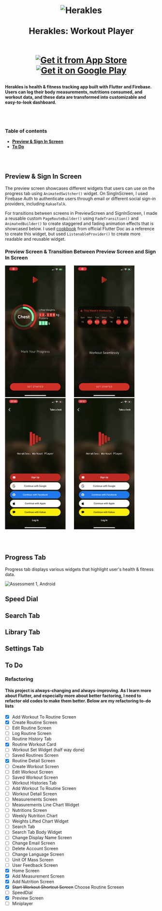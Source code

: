 <h1 align="center">
  <a name="logo"><img src="https://firebasestorage.googleapis.com/v0/b/player-h.appspot.com/o/Icons%2Fherakles_icon.svg?alt=media&token=7a7edfab-cb91-4eaf-a98a-6c1c9002ea84" alt="Herakles" width="120"></a>
  <br>
  <br>
  Herakles: Workout Player
  <br>
  <br>

  [![Get it from App Store](https://firebasestorage.googleapis.com/v0/b/player-h.appspot.com/o/README.md%2FDownload_on_the_App_Store_Badge_US-UK_RGB_blk_092917.svg?alt=media&token=8681ed8f-b1c5-417a-bb4b-338009480c2d)](https://apps.apple.com/us/app/herakles-workout-player/id1555829140) [![Get it on Google Play](https://lisk.io/sites/default/files/pictures/2020-01/download_on_the_play_store_badge.svg)](https://play.google.com/store/apps/details?id=com.healtine.playerh)
</h1>

#### Herakles is health & fitness tracking app built with Flutter and Firebase. Users can log their body measurements, nutritions consumed, and workout data, and these data are transformed into customizable and easy-to-look dashboard.

<br>
<br>

### **Table of contents**
- [**Preview & Sign In Screen**](#preview--sign-in-screen)
- [**To Do**](#to-do)

<br>
<br>

## Preview & Sign In Screen
The preview screen showcases different widgets that users can use on the progress tab using `AnimatedSwitcher()` widget. On SingInScreen, I used Firebase Auth to authenticate users through email or different social sign-in providers, including `KakaoTalk`.  

For transitions between screens in PreviewScreen and SignInScreen, I made a reusable custom `PageRouteBuilder()` using `FadeTransition()` and `AnimatedBuilder()` to create staggered and fading animation effects that is showcased below. I used [cookbook] from official Flutter Doc as a reference to create this widget, but used `ListenableProvider()` to create more readable and reusable widget.

### Preview Screen & Transition Between Preview Screen and Sign In Screen
<p align="left">
    <img src="readme_assets/preview_screen_ios.gif" alt="preview screen" width="200"/>
    &nbsp;
    &nbsp;
    &nbsp;
    <img src="readme_assets/sign_in_screen_transition_1.gif" alt="sign in screen transition 1" width="200"/>
    &nbsp;
    &nbsp;
    &nbsp;
    <img src="readme_assets/sign_in_screen_transition_2.gif" alt="sign in screen transition 2" width="200"/>  
    &nbsp;
    &nbsp;
    &nbsp;
    <img src="readme_assets/sign_in_screen_transition_3.gif" alt="sign in screen transition 3" width="200"/> 
</p>

<br>
<br>

## Progress Tab
Progress tab displays various widgets that highlight user's health & fitness data.

<p align="left">
    <img src="readme_assets/progress_tab_1_ios.gif" alt="Assessment 1, Android" width="200"/>
    &nbsp;
    &nbsp;
    &nbsp;
</p>

## Speed Dial

## Search Tab

## Library Tab

## Settings Tab

## To Do
### Refactoring
#### This project is always-changing and always-improving. As I learn more about Flutter, and especially more about better factoring, I need to refactor old codes to make them better. Below are my refactoring to-do lists
- [x] Add Workout To Routine Screen
- [x] Create Routine Screen
- [ ] Edit Routine Screen
- [ ] Log Routine Screen
- [ ] Routine History Tab
- [x] Routine Workout Card
- [ ] Workout Set Widget (half way done)
- [ ] Saved Routines Screen
- [x] Routine Detail Screen
- [ ] Create Workout Screen
- [ ] Edit Workout Screen
- [ ] Saved Workout Screen
- [ ] Workout Histories Tab
- [ ] Add Workout To Routine Screen
- [ ] Workout Detail Screen
- [ ] Measurements Screen
- [ ] Measurements Line Chart Widget
- [ ] Nutritions Screen
- [ ] Weekly Nutrition Chart
- [ ] Weights Lifted Chart Widget
- [ ] Search Tab
- [ ] Search Tab Body Widget
- [ ] Change Display Name Screen
- [ ] Change Email Screen
- [ ] Delete Account Screen
- [ ] Change Language Screen
- [ ] Unit Of Mass Screen
- [ ] User Feedback Screen
- [x] Home Screen
- [x] Add Measurement Screen
- [x] Add Nutrition Screen
- [x] ~~Start Workout Shortcut Screen~~ Choose Routine Screeen
- [ ] SpeedDial
- [x] Preview Screen
- [ ] Miniplayer

[cookbook]: https://flutter.dev/docs/cookbook/effects/staggered-menu-animation